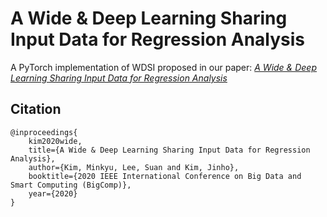 # A Wide & Deep Learning Sharing Input Data for Regression Analysis

A PyTorch implementation of WDSI proposed in our paper:
[*A Wide & Deep Learning Sharing Input Data for Regression Analysis*](https://doi.org/10.1109/BigComp48618.2020.0-108)

## Citation
```
@inproceedings{
    kim2020wide,
    title={A Wide & Deep Learning Sharing Input Data for Regression Analysis},
    author={Kim, Minkyu, Lee, Suan and Kim, Jinho},
    booktitle={2020 IEEE International Conference on Big Data and Smart Computing (BigComp)},
    year={2020}
}
```
